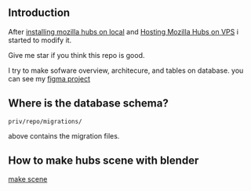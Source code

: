 ## Introduction

After [installing mozilla hubs on local](https://github.com/albirrkarim/mozilla-hubs-installation-detailed/blob/main/README.md) and [Hosting Mozilla Hubs on VPS](https://github.com/albirrkarim/mozilla-hubs-installation-detailed/blob/main/VPS_FOR_HUBS.md) i started to modify it.

Give me star if you think this repo is good.

I try to make sofware overview, architecure, and tables on database. you can see my [figma project](https://www.figma.com/file/h92Je1ac9AtgrR5OHVv9DZ/%D0%B0%D1%80%D1%85%D0%B8%D1%82%D0%B5%D0%BA%D1%82%D1%83%D1%80%D0%B0)

## Where is the database schema?

`priv/repo/migrations/`

above contains the migration files. 

##  How to make hubs scene with blender

[make scene](https://www.youtube.com/watch?v=ldHwbnMMKVY)